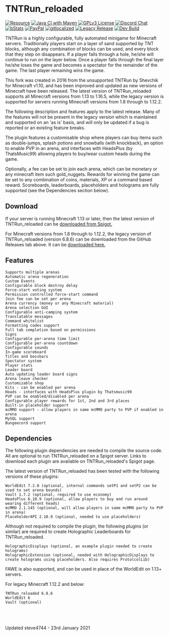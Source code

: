 # TNTRun_reloaded

[![Resource](https://img.shields.io/badge/SpigotMC-Resource-orange.svg)](https://www.spigotmc.org/resources/tntrun_reloaded-tntrun-for-1-13-1-16.53359/)
[![Java CI with Maven](https://github.com/steve4744/TNTRun/workflows/Java%20CI%20with%20Maven/badge.svg)](https://github.com/steve4744/TNTRun/actions?query=workflow%3A%22Java+CI+with+Maven%22)
[![GPLv3 License](https://img.shields.io/badge/License-GPL%20v3-yellow.svg)](https://opensource.org/licenses/)
[![Discord Chat](https://img.shields.io/discord/308323056592486420?logo=discord)](https://discord.gg/wFYSAS4)
[![bStats](https://img.shields.io/badge/statistics-bstats-brightgreen.svg)](https://bstats.org/plugin/bukkit/TNTRun_reloaded)
[![PayPal](https://img.shields.io/badge/paypal-donate-yellow.svg)](https://www.paypal.com/paypalme/steve4744)
[![gitlocalized ](https://gitlocalize.com/repo/5420/whole_project/badge.svg)](https://gitlocalize.com/repo/5420/whole_project?utm_source=badge)
[![Legacy Release](https://img.shields.io/badge/Legacy%20Release-v6.8.7-blue.svg)](https://github.com/steve4744/TNTRun/releases/tag/v6.8.7)
[![Dev Build](https://img.shields.io/badge/Dev%20Build-Latest-orange.svg)](https://github.com/steve4744/TNTRun/releases)

TNTRun is a highly configurable, fully automated minigame for Minecraft servers. Traditionally players start on a layer of sand supported by TNT blocks, although any combination of blocks can be used, and every block that they step on disappears. If a player falls through a hole, he/she will continue to run on the layer below. Once a player falls through the final layer he/she loses the game and becomes a spectator for the remainder of the game. The last player remaining wins the game.

This fork was created in 2016 from the unsupported TNTRun by Shevchik for Minecraft v1.10, and has been improved and updated as new versions of Minecraft have been released. The latest version of TNTRun_reloaded supports all Minecraft versions from 1.13 to 1.16.5, while the legacy version is supported for servers running Minecraft versions from 1.8 through to 1.12.2.

The following description and features apply to the latest release. Many of the features will not be present in the legacy version which is maintained and supported on an 'as is' basis, and will only be updated if a bug is reported or an existing feature breaks.

The plugin features a customisable shop where players can buy items such as double-jumps, splash potions and snowballs (with knockback), an option to enable PVP in an arena, and interfaces with HeadsPlus (by ThatsMusic99) allowing players to buy/wear custom heads during the game.

Optionally, a fee can be set to join each arena, which can be monetary or any minecraft item such gold_nuggets. Rewards for winning the game can be set to any combination of coins, materials, XP or a command based reward. Scoreboards, leaderboards, placeholders and holograms are fully supported (see the Dependencies section below).


## Download

If your server is running Minecraft 1.13 or later, then the latest version of TNTRun\_reloaded can be [downloaded from Spigot.](https://www.spigotmc.org/resources/tntrun_reloaded.53359/ "TNTRun_reloaded")

For Minecraft versions from 1.8 through to 1.12.2, the legacy version of TNTRun\_reloaded (version 6.8.6) can be downloaded from the GitHub Releases tab above. It can be [downloaded here.](https://github.com/steve4744/TNTRun/releases/download/v6.8.6/TNTRun_reloaded-6.8.6.jar "v6.8.6")


## Features

    Supports multiple arenas
    Automatic arena regeneration
    Custom Events
    Configurable block destroy delay
    Force-start voting system
    Permission controlled force-start command
    Join fee can be set per arena
    Arena currency (money or any Minecraft material)
    Arena selection GUI
    Configurable anti-camping system
    Translatable messages
    Command whitelist
    Formatting codes support
    Full tab completion based on permissions
    Signs
    Configurable per-arena time limit
    Configurable per-arena countdown
    Configurable sounds
    In-game scoreboard
    Titles and bossbars
    Spectator system
    Player stats
    Leader board
    Auto updating leader board signs
    Arena leave checker
    Customizable shop
    Kits - can be enabled per arena
    Heads - interfaces with HeadsPlus plugin by Thatsmusic99
    PVP can be enabled/disabled per arena
    Configurable player rewards for 1st, 2nd and 3rd places
    Built-in placeholder support
    mcMMO support - allow players in same mcMMO party to PVP if enabled in arena
    MySQL support
    Bungeecord support


## Dependencies

The following plugin dependencies are needed to compile the source code. All are optional to run TNTRun_reloaded on a Spigot server.
Links to download each plugin are available on TNTRun_reloaded's Spigot page.

The latest version of TNTRun_reloaded has been tested with the following versions of these plugins:

    WorldEdit 7.2.0 (optional, internal commands setP1 and setP2 can be used to set arena bounds)
    Vault 1.7.2 (optional, required to use economy)
    HeadsPlus 6.10.9 (optional, allow players to buy and run around wearing different heads)
    mcMMO 2.1.145 (optional, will allow players in same mcMMO party to PVP in arena)
    PlaceholderAPI 2.10.9 (optional, needed to use placeholders)
    
Although not required to compile the plugin, the following plugins (or similar) are required to create Holographic Leaderboards for TNTRun_reloaded.
    
    HolographicDisplays (optional, an example plugin needed to create holograms)
    HolographicExtension (optional, needed with HolographicDisplays to create holograms using placeholders. Also requires ProtolcolLib)

FAWE is also supported, and can be used in place of the WorldEdit on 1.13+ servers.

For legacy Minecraft 1.12.2 and below:

    TNTRun_reloaded 6.8.6
    WorldEdit 6
    Vault (optional)


<br />
<br />
<br />
Updated steve4744 - 23rd January 2021
